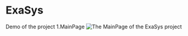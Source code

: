 # ExaSys
Demo of the project
1.MainPage ![The MainPage of the ExaSys project](https://ibb.co/CMvB1Ts)
